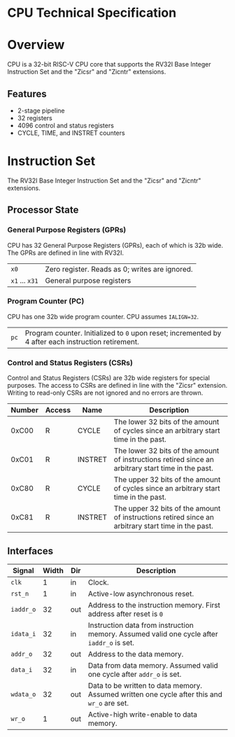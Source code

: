# CPU Technical Specification

<!--Document based on https://github.com/lowRISC/opentitan/blob/master/hw/ip/otbn/README.md-->

# Overview

CPU is a 32-bit RISC-V CPU core that supports the RV32I Base Integer Instruction Set and the "Zicsr" and "Zicntr" extensions.

## Features

* 2-stage pipeline
* 32 registers
* 4096 control and status registers
* CYCLE, TIME, and INSTRET counters

<!--## Description-->
<!---->
<!--CPU is a simple processor that is compliant with the RV32I Base Integer Instruction Set and the "Zicsr" and "Zicntr" extensions.-->
<!---->
# Instruction Set

The RV32I Base Integer Instruction Set and the "Zicsr" and "Zicntr" extensions.

## Processor State

### General Purpose Registers (GPRs)

CPU has 32 General Purpose Registers (GPRs), each of which is 32b wide.
The GPRs are defined in line with RV32I.

<table>
  <tr>
    <td><code>x0</code></td>
    <td>Zero register. Reads as 0; writes are ignored.</td>
  </tr>
  <tr>
    <td><code>x1</code> ... <code>x31</code></td>
    <td>General purpose registers</td>
  </tr>
</table>

### Program Counter (PC)

CPU has one 32b wide program counter. CPU assumes `IALIGN=32`.

<table>
  <tr>
    <td><code>pc</code></td>
    <td>Program counter. Initialized to <code>0</code> upon reset; incremented by 4 after each instruction retirement.</td>
  </tr>
</table>


### Control and Status Registers (CSRs)

Control and Status Registers (CSRs) are 32b wide registers for special purposes.
The access to CSRs are defined in line with the "Zicsr" extension.
Writing to read-only CSRs are not ignored and no errors are thrown.

<table>
  <thead>
    <tr>
      <th>Number</th>
      <th>Access</th>
      <th>Name</th>
      <th>Description</th>
    </tr>
  </thead>
  <tbody>
    <tr>
      <td>0xC00</td>
      <td>R</td>
      <td>CYCLE</td>
      <td>
      The lower 32 bits of the amount of cycles since an arbitrary start time in the past.
      </td>
    </tr>
    <tr>
      <td>0xC01</td>
      <td>R</td>
      <td>INSTRET</td>
      <td>
      The lower 32 bits of the amount of instructions retired since an arbitrary start time in the past.
      </td>
    </tr>
    <tr>
      <td>0xC80</td>
      <td>R</td>
      <td>CYCLE</td>
      <td>
      The upper 32 bits of the amount of cycles since an arbitrary start time in the past.
      </td>
    </tr>
    <tr>
      <td>0xC81</td>
      <td>R</td>
      <td>INSTRET</td>
      <td>
      The upper 32 bits of the amount of instructions retired since an arbitrary start time in the past.
      </td>
    </tr>
  </tbody>
</table>

## Interfaces

<table>
  <thead>
    <tr>
      <th>Signal</th>
      <th>Width</th>
      <th>Dir</th>
      <th>Description</th>
    </tr>
  </thead>
  <tbody>
    <tr>
      <td><code>clk</code></td>
      <td>1</td>
      <td>in</td>
      <td>
      Clock.
      </td>
    </tr>
    <tr>
      <td><code>rst_n</code></td>
      <td>1</td>
      <td>in</td>
      <td>
      Active-low asynchronous reset.
      </td>
    </tr>
    <tr>
      <td><code>iaddr_o</code></td>
      <td>32</td>
      <td>out</td>
      <td>
      Address to the instruction memory. First address after reset is <code>0</code>
      </td>
    </tr>
    <tr>
      <td><code>idata_i</code></td>
      <td>32</td>
      <td>in</td>
      <td>
      Instruction data from instruction memory. Assumed valid one cycle after <code>iaddr_o</code> is set.
      </td>
    </tr>
    <tr>
      <td><code>addr_o</code></td>
      <td>32</td>
      <td>out</td>
      <td>
      Address to the data memory.
      </td>
    </tr>
    <tr>
      <td><code>data_i</code></td>
      <td>32</td>
      <td>in</td>
      <td>
      Data from data memory. Assumed valid one cycle after <code>addr_o</code> is set.
      </td>
    </tr>
    <tr>
      <td><code>wdata_o</code></td>
      <td>32</td>
      <td>out</td>
      <td>
      Data to be written to data memory. Assumed written one cycle after this and <code>wr_o</code> are set.
      </td>
    </tr>
    <tr>
      <td><code>wr_o</code></td>
      <td>1</td>
      <td>out</td>
      <td>
      Active-high write-enable to data memory.
      </td>
    </tr>
  </tbody>
</table>
